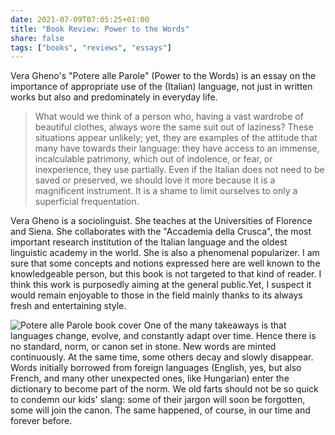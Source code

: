 ```yaml
---
date: 2021-07-09T07:05:25+01:00
title: "Book Review: Power to the Words"
share: false
tags: ["books", "reviews", "essays"]
---
```

Vera Gheno's "Potere alle Parole" (Power to the Words) is an essay on the
importance of appropriate use of the (Italian) language, not just in written
works but also and predominately in everyday life.

> What would we think of a person who, having a vast wardrobe of beautiful
> clothes, always wore the same suit out of laziness? These situations appear
> unlikely; yet, they are examples of the attitude that many have towards their
> language: they have access to an immense, incalculable patrimony, which out
> of indolence, or fear, or inexperience, they use partially. Even if the
> Italian does not need to be saved or preserved, we should love it more
> because it is a magnificent instrument. It is a shame to limit ourselves to
> only a superficial frequentation.

Vera Gheno is a sociolinguist. She teaches at the Universities of Florence and
Siena. She collaborates with the "Accademia della Crusca", the most important
research institution of the Italian language and the oldest linguistic academy
in the world. She is also a phenomenal popularizer. I am sure that some
concepts and notions expressed here are well known to the knowledgeable person,
but this book is not targeted to that kind of reader. I think this work is
purposedly aiming at the general public.Yet, I suspect it would remain
enjoyable to those in the field mainly thanks to its always fresh and
entertaining style.

![Potere alle Parole book cover](/images/potere-alle-parole.jpg#right)
One of the many takeaways is that languages change, evolve, and constantly
adapt over time. Hence there is no standard, norm, or canon set in stone. New
words are minted continuously. At the same time, some others decay and slowly
disappear. Words initially borrowed from foreign languages (English, yes, but
also French, and many other unexpected ones, like Hungarian) enter the
dictionary to become part of the norm. We old farts should not be so quick to
condemn our kids' slang: some of their jargon will soon be forgotten, some will
join the canon. The same happened, of course, in our time and forever before.

